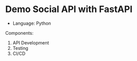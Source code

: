 # Demo Social API with FastAPI
- Language: Python

Components:
1. API Development
2. Testing
3. CI/CD
